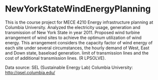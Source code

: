 # NewYorkStateWindEnergyPlanning
This is the course project for MECE 4210 Energy infrastructure planning at Columbia University. 
Analyzed the electricity usage, generation and transmission of New York State in year 2011.
Proposed wind turbine arrangement of wind sites to achieve the optimum utilization of wind energy.
This arrangement considers the capacity factor of wind energy of each site under several circumstances, the hourly demand of West, East and Down state, baseload generation. limit of transmission lines and the cost of additional transmission lines. (R LPSOLVE).

Data source: SEL (Sustainable Energy Lab) Columbia University: http://qsel.columbia.edu/
